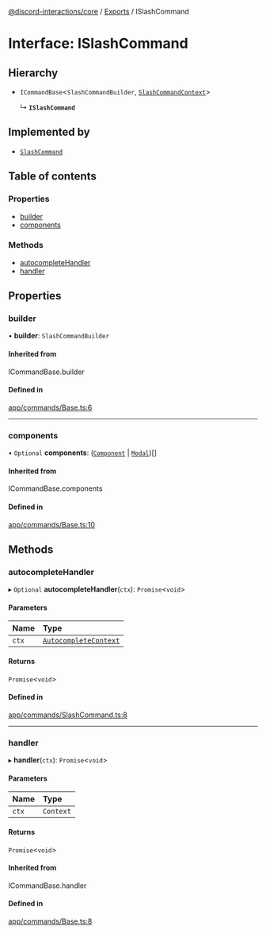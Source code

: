 [@discord-interactions/core](../README.md) / [Exports](../modules.md) / ISlashCommand

# Interface: ISlashCommand

## Hierarchy

- `ICommandBase`<`SlashCommandBuilder`, [`SlashCommandContext`](../classes/SlashCommandContext.md)\>

  ↳ **`ISlashCommand`**

## Implemented by

- [`SlashCommand`](../classes/SlashCommand.md)

## Table of contents

### Properties

- [builder](ISlashCommand.md#builder)
- [components](ISlashCommand.md#components)

### Methods

- [autocompleteHandler](ISlashCommand.md#autocompletehandler)
- [handler](ISlashCommand.md#handler)

## Properties

### builder

• **builder**: `SlashCommandBuilder`

#### Inherited from

ICommandBase.builder

#### Defined in

[app/commands/Base.ts:6](https://github.com/ssMMiles/discord-interactions/blob/ef474ab/packages/core/src/app/commands/Base.ts#L6)

___

### components

• `Optional` **components**: ([`Component`](../modules.md#component) \| [`Modal`](../classes/Modal.md))[]

#### Inherited from

ICommandBase.components

#### Defined in

[app/commands/Base.ts:10](https://github.com/ssMMiles/discord-interactions/blob/ef474ab/packages/core/src/app/commands/Base.ts#L10)

## Methods

### autocompleteHandler

▸ `Optional` **autocompleteHandler**(`ctx`): `Promise`<`void`\>

#### Parameters

| Name | Type |
| :------ | :------ |
| `ctx` | [`AutocompleteContext`](../classes/AutocompleteContext.md) |

#### Returns

`Promise`<`void`\>

#### Defined in

[app/commands/SlashCommand.ts:8](https://github.com/ssMMiles/discord-interactions/blob/ef474ab/packages/core/src/app/commands/SlashCommand.ts#L8)

___

### handler

▸ **handler**(`ctx`): `Promise`<`void`\>

#### Parameters

| Name | Type |
| :------ | :------ |
| `ctx` | `Context` |

#### Returns

`Promise`<`void`\>

#### Inherited from

ICommandBase.handler

#### Defined in

[app/commands/Base.ts:8](https://github.com/ssMMiles/discord-interactions/blob/ef474ab/packages/core/src/app/commands/Base.ts#L8)
